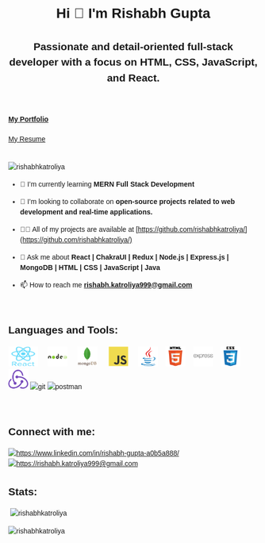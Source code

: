 <body style="font-family: Arial, sans-serif; line-height: 1.5; margin: 0; padding: 20px;">
    <h1 align="center">Hi 👋 I'm Rishabh Gupta</h1>
    <h2 align="center"> Passionate and detail-oriented full-stack developer with a focus on HTML, CSS, JavaScript, and React.</h2>
   
<br/>

<h4>
<a href="https://rishabhkatroliya.github.io/" target="blank">My Portfolio</a></h5>
<a href="" target="blank">My Resume</a></h4>
<br/>
<br/>

<p align="left"> <img src="https://komarev.com/ghpvc/?username=rishabhkatroliya&label=Profile%20views&color=0e75b6&style=flat" alt="rishabhkatroliya" /> </p>

  <section>
  
  - 🌱 I’m currently learning **MERN Full Stack Development**

- 👯 I’m looking to collaborate on **open-source projects related to web development and real-time applications.**

- 👨‍💻 All of my projects are available at [https://github.com/rishabhkatroliya/](https://github.com/rishabhkatroliya/)

- 💬 Ask me about **React | ChakraUI | Redux | Node.js | Express.js | MongoDB | HTML | CSS | JavaScript | Java**

- 📫 How to reach me **rishabh.katroliya999@gmail.com**

 </section>
<br/>


  <section>
     <div> <h2 align="left">Languages and Tools:</h2></div>


<p align="left" >
   <img src="https://raw.githubusercontent.com/devicons/devicon/master/icons/react/react-original-wordmark.svg" alt="react" width="60" height="40"/> &nbsp; &nbsp; 
  <img src="https://raw.githubusercontent.com/devicons/devicon/master/icons/nodejs/nodejs-original-wordmark.svg" alt="nodejs" width="40" height="40"/> &nbsp;&nbsp;&nbsp;
   <img src="https://raw.githubusercontent.com/devicons/devicon/master/icons/mongodb/mongodb-original-wordmark.svg" alt="mongodb" width="40" height="40"/>&nbsp;&nbsp;&nbsp;&nbsp;&nbsp;
   <img src="https://raw.githubusercontent.com/devicons/devicon/master/icons/javascript/javascript-original.svg" alt="javascript" width="40" height="40"/>&nbsp;&nbsp;&nbsp;&nbsp;
  <img src="https://raw.githubusercontent.com/devicons/devicon/master/icons/java/java-original.svg" alt="java" width="40" height="40"/>&nbsp;&nbsp;&nbsp;
  <img src="https://raw.githubusercontent.com/devicons/devicon/master/icons/html5/html5-original-wordmark.svg" alt="html5" width="40" height="40"/>&nbsp;&nbsp;&nbsp;
<img src="https://raw.githubusercontent.com/devicons/devicon/master/icons/express/express-original-wordmark.svg" alt="express" width="40" height="40"/>&nbsp;&nbsp;&nbsp;
 <img src="https://raw.githubusercontent.com/devicons/devicon/master/icons/css3/css3-original-wordmark.svg" alt="css3" width="40" height="40"/>&nbsp;&nbsp;&nbsp;
  <img src="https://raw.githubusercontent.com/devicons/devicon/master/icons/redux/redux-original.svg" alt="redux" width="40" height="40"/>
  <img src="https://www.vectorlogo.zone/logos/git-scm/git-scm-icon.svg" alt="git" width="40" height="40"/>
  <img src="https://www.vectorlogo.zone/logos/getpostman/getpostman-icon.svg" alt="postman" width="40" height="40"/>
    </p>
        
  </section>
   &nbsp;

   <section>
   <h2 align="left">Connect with me:</h3>
<p align="left">
<a href="https://www.linkedin.com/in/rishabh-gupta-a0b5a888/" target="blank"> <img src="https://img.shields.io/badge/linkedin-%230077B5.svg?&style=for-the-badge&logo=linkedin&logoColor=white" alt="https://www.linkedin.com/in/rishabh-gupta-a0b5a888/" /></a>
 <a href="https://rishabh.katroliya999@gmail.com" target="_blank"> <img src="https://img.shields.io/badge/Gmail-D14836?style=for-the-badge&logo=gmail&logoColor=white" alt="https://rishabh.katroliya999@gmail.com" /></a>

</p>
</section>

 <h2 align="left">Stats:</h2>
 
  <p>
 
<p>&nbsp;<img align="center" src="https://github-readme-stats.vercel.app/api?username=rishabhkatroliya&show_icons=true&locale=en" alt="rishabhkatroliya" /></p>
    
<p><img align="center" src="https://github-readme-streak-stats.herokuapp.com/?user=rishabhkatroliya" alt="rishabhkatroliya" /></p>
 </p>

 </body>



